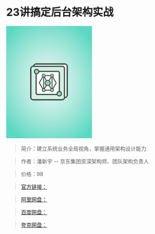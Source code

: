 # 23讲搞定后台架构实战

![img](../../assets/Ciqc1F_x026ACJ7pAABVr90gRM0877.png)

> 简介：建立系统业务全局视角，掌握通用架构设计能力

> 作者：潘新宇 -- 京东集团资深架构师、团队架构负责人

> 价格：98

> [官方链接：]()

> [阿里网盘：]()

> [百度网盘：]()

> [夸克网盘：]()
